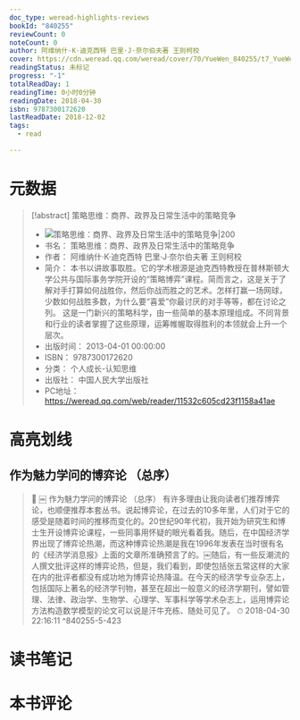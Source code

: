 ```yaml
---
doc_type: weread-highlights-reviews
bookId: "840255"
reviewCount: 0
noteCount: 0
author: 阿维纳什·K·迪克西特 巴里·J·奈尔伯夫著 王则柯校
cover: https://cdn.weread.qq.com/weread/cover/70/YueWen_840255/t7_YueWen_840255.jpg
readingStatus: 未标记
progress: "-1"
totalReadDay: 1
readingTime: 0小时0分钟
readingDate: 2018-04-30
isbn: 9787300172620
lastReadDate: 2018-12-02
tags:
  - read

---
```

# 元数据
> [!abstract] 策略思维：商界、政界及日常生活中的策略竞争
> - ![ 策略思维：商界、政界及日常生活中的策略竞争|200](https://cdn.weread.qq.com/weread/cover/70/YueWen_840255/t7_YueWen_840255.jpg)
> - 书名： 策略思维：商界、政界及日常生活中的策略竞争
> - 作者： 阿维纳什·K·迪克西特 巴里·J·奈尔伯夫著 王则柯校
> - 简介： 本书以讲故事取胜。它的学术根源是迪克西特教授在普林斯顿大学公共与国际事务学院开设的“策略博弈”课程。简而言之，这是关于了解对手打算如何战胜你，然后你战而胜之的艺术。怎样打赢一场网球，少数如何战胜多数，为什么要“喜爱”你最讨厌的对手等等，都在讨论之列。 这是一门新兴的策略科学，由一些简单的基本原理组成。不同背景和行业的读者掌握了这些原理，运筹帷幄取得胜利的本领就会上升一个层次。
> - 出版时间： 2013-04-01 00:00:00
> - ISBN： 9787300172620
> - 分类： 个人成长-认知思维
> - 出版社： 中国人民大学出版社
> - PC地址：https://weread.qq.com/web/reader/11532c605cd23f1158a41ae

# 高亮划线

## 作为魅力学问的博弈论 （总序）

> 📌 ￼
   作为魅力学问的博弈论 （总序）
   有许多理由让我向读者们推荐博弈论，也顺便推荐本套丛书。说起博弈论，在过去的10多年里，人们对于它的感受是随着时间的推移而变化的。20世纪90年代初，我开始为研究生和博士生开设博弈论课程，一些同事用怀疑的眼光看着我。随后，在中国经济学界出现了博弈论热潮，而这种博弈论热潮是我在1996年发表在当时很有名的《经济学消息报》上面的文章所准确预言了的。￼随后，有一些反潮流的人撰文批评这样的博弈论热，但是，我们看到，即使包括张五常这样的大家在内的批评者都没有成功地为博弈论热降温。在今天的经济学专业杂志上，包括国际上著名的经济学刊物，甚至在超出一般意义的经济学期刊，譬如管理、法律、政治学、生物学、心理学、军事科学等学术杂志上，运用博弈论方法构造数学模型的论文可以说是汗牛充栋、随处可见了。 
> ⏱ 2018-04-30 22:16:11 ^840255-5-423

# 读书笔记

# 本书评论

